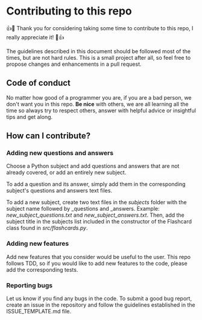 # Contributing to this repo
:+1::tada: Thank you for considering taking some time to contribute to this repo, I really appreciate it! :tada::+1:

The guidelines described in this document should be followed most of the times, but are not hard rules. This is a small project after all, so feel free to propose changes and enhancements in a pull request.

## Code of conduct
No matter how good of a programmer you are, if you are a bad person, we don't want you in this repo. __Be nice__ with others, we are all learning all the time so always try to respect others, answer with helpful advice or insightful tips and get along.

## How can I contribute?

### Adding new questions and answers

Choose a Python subject and add questions and answers that are not already covered, or add an entirely new subject.

To add a question and its answer, simply add them in the corresponding subject's questions and answers text files.

To add a new subject, create two text files in the _subjects_ folder with the subject name followed by \_questions and \_answers. Example: _new_subject_questions.txt_ and _new_subject_answers.txt_. Then, add the subject title in the subjects list included in the constructor of the Flashcard class found in _src/flashcards.py_.

### Adding new features

Add new features that you consider would be useful to the user. This repo follows TDD, so if you would like to add new features to the code, please add the corresponding tests.

### Reporting bugs

Let us know if you find any bugs in the code. To submit a good bug report, create an issue in the repository and follow the guidelines established in the ISSUE_TEMPLATE.md file.
